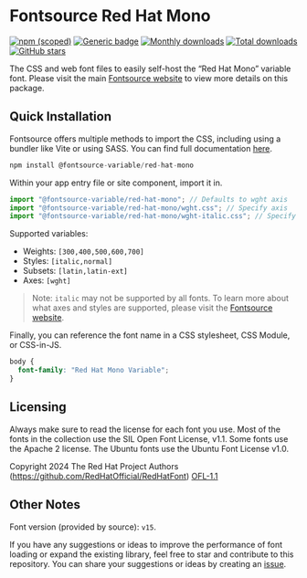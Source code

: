# Fontsource Red Hat Mono

[![npm (scoped)](https://img.shields.io/npm/v/@fontsource-variable/red-hat-mono?color=brightgreen)](https://www.npmjs.com/package/@fontsource-variable/red-hat-mono) [![Generic badge](https://img.shields.io/badge/fontsource-passing-brightgreen)](https://github.com/fontsource/fontsource) [![Monthly downloads](https://badgen.net/npm/dm/@fontsource-variable/red-hat-mono)](https://github.com/fontsource/fontsource) [![Total downloads](https://badgen.net/npm/dt/@fontsource-variable/red-hat-mono)](https://github.com/fontsource/fontsource) [![GitHub stars](https://img.shields.io/github/stars/fontsource/fontsource.svg?style=social&label=Star)](https://github.com/fontsource/fontsource/stargazers)

The CSS and web font files to easily self-host the “Red Hat Mono” variable font. Please visit the main [Fontsource website](https://fontsource.org/fonts/red-hat-mono) to view more details on this package.

## Quick Installation

Fontsource offers multiple methods to import the CSS, including using a bundler like Vite or using SASS. You can find full documentation [here](https://fontsource.org/docs/getting-started/introduction).

```javascript
npm install @fontsource-variable/red-hat-mono
```

Within your app entry file or site component, import it in.

```javascript
import "@fontsource-variable/red-hat-mono"; // Defaults to wght axis
import "@fontsource-variable/red-hat-mono/wght.css"; // Specify axis
import "@fontsource-variable/red-hat-mono/wght-italic.css"; // Specify axis and style
```

Supported variables:
- Weights: `[300,400,500,600,700]`
- Styles: `[italic,normal]`
- Subsets: `[latin,latin-ext]`
- Axes: `[wght]`

> Note: `italic` may not be supported by all fonts. To learn more about what axes and styles are supported, please visit the [Fontsource website](https://fontsource.org/fonts/red-hat-mono).

Finally, you can reference the font name in a CSS stylesheet, CSS Module, or CSS-in-JS.

```css
body {
  font-family: "Red Hat Mono Variable";
}
```

## Licensing
Always make sure to read the license for each font you use. Most of the fonts in the collection use the SIL Open Font License, v1.1. Some fonts use the Apache 2 license. The Ubuntu fonts use the Ubuntu Font License v1.0.

Copyright 2024 The Red Hat Project Authors (https://github.com/RedHatOfficial/RedHatFont)
[OFL-1.1](https://openfontlicense.org)

## Other Notes
Font version (provided by source): `v15`.

If you have any suggestions or ideas to improve the performance of font loading or expand the existing library, feel free to star and contribute to this repository. You can share your suggestions or ideas by creating an [issue](https://github.com/fontsource/fontsource/issues).